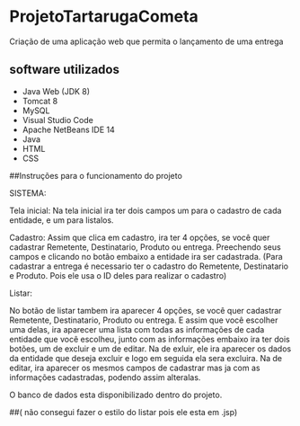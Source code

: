 # ProjetoTartarugaCometa

Criação de uma aplicação web que permita o lançamento de uma entrega

## software utilizados

- Java Web (JDK 8)
- Tomcat 8
- MySQL
- Visual Studio Code
- Apache NetBeans IDE 14
- Java
- HTML
- CSS

##Instruções para o funcionamento do projeto

SISTEMA:

Tela inicial:
Na tela inicial ira ter dois campos um para o cadastro de cada entidade, e um para listalos.

Cadastro:
Assim que clica em cadastro, ira ter 4 opções, se você quer cadastrar Remetente, Destinatario, Produto ou entrega. Preechendo seus campos e clicando no botão embaixo a entidade ira ser cadastrada.
(Para cadastrar a entrega é necessario ter o cadastro do Remetente, Destinatario e Produto. Pois ele usa o ID deles para realizar o cadastro)

Listar:

No botão de listar tambem ira aparecer 4 opções, se você quer cadastrar Remetente, Destinatario, Produto ou entrega. E assim que você escolher uma delas, ira aparecer uma lista com todas as informações de cada entidade que você escolheu, junto com as informações embaixo ira ter dois botões, um de excluir e um de editar.
Na de exluir, ele ira aparecer os dados da entidade que deseja excluir e logo em seguida ela sera excluira.
Na de editar, ira aparecer os mesmos campos de cadastrar mas ja com as informações cadastradas, podendo assim alteralas.

O banco de dados esta disponibilizado dentro do projeto.

##( não consegui fazer o estilo do listar pois ele esta em .jsp)

